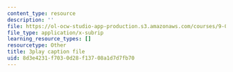 ```yaml
---
content_type: resource
description: ''
file: https://ol-ocw-studio-app-production.s3.amazonaws.com/courses/9-00sc-introduction-to-psychology-fall-2011/8d3e4231f7030d28f13708a1d7d7fb70_lanmHS0JwYI.srt
file_type: application/x-subrip
learning_resource_types: []
resourcetype: Other
title: 3play caption file
uid: 8d3e4231-f703-0d28-f137-08a1d7d7fb70
---
```

